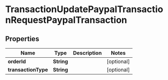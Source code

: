 

# TransactionUpdatePaypalTransactionRequestPaypalTransaction


## Properties

| Name | Type | Description | Notes |
|------------ | ------------- | ------------- | -------------|
|**orderId** | **String** |  |  [optional] |
|**transactionType** | **String** |  |  [optional] |




